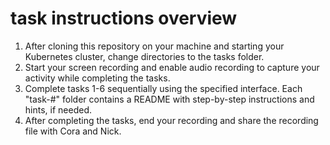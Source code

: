 # task instructions overview

1. After cloning this repository on your machine and starting your Kubernetes cluster, change directories to the tasks folder.
2. Start your screen recording and enable audio recording to capture your activity while completing the tasks.
3. Complete tasks 1-6 sequentially using the specified interface. Each "task-#" folder contains a README with step-by-step instructions and hints, if needed.
4. After completing the tasks, end your recording and share the recording file with Cora and Nick.
